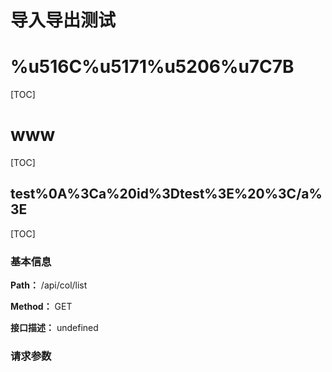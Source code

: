 
 <h1 class="curproject-name"> 导入导出测试 </h1> 
 


# %u516C%u5171%u5206%u7C7B
[TOC]


# www
[TOC]


## test%0A%3Ca%20id%3Dtest%3E%20%3C/a%3E
[TOC]

### 基本信息

**Path：** /api/col/list

**Method：** GET

**接口描述：**
undefined

### 请求参数
